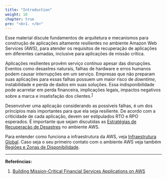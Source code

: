 ```yaml
---
title: "Introduction"
weight: 10
chapter: true
pre: "<b>1. </b>"
---
```


Esse material discute fundamentos de arquitetura e mecanismos para construção de aplicações altamente resilientes no ambiente Amazon Web Services (AWS), para atender os requisitos de recuperação de aplicações em diferentes camadas, inclusive para aplicações de missão crítica.

Aplicações resilientes provêm serviço contínuo apesar das disrupções. 
Eventos como desastres naturais, falhas de hardware e erros humanos podem causar interrupções em um serviço. Empresas que não preparam suas aplicações para essas falhas possuem um maior risco de *downtime*, instabilidade e perda de dados em suas soluções. Essa indisponibilidade pode acarretar em perda financeira, implicações legais, impactos negativos sobre a marca e insatisfação dos clientes.<sup>[1](https://d1.awsstatic.com/Industries/Financial%20Services/Overview/Resilient%20Applications%20on%20AWS%20for%20Financial%20Services.pdf)</sup>

Desenvolver uma aplicação considerando as possíveis falhas, é um dos príncipios mais importantes para que ela seja resiliente. 
De acordo com a criticidade de cada aplicação, devem ser estipulados RTO e RPO esperados.
É importante que sejam discutidas as [Estratégias de Recuperação de Desastres](disaster-recovery) no ambiente AWS.

Para entender como funciona a infraestrutura da AWS, veja [Infraestrutura Global](global-infra).
Caso seja o seu primeiro contato com o ambiente AWS veja também [Regiões e Zonas de Disponibilidade](regions-az). 




---
**Referências:**
1. [Building Mission-Critical Financial Services Applications on AWS](https://d1.awsstatic.com/Industries/Financial%20Services/Overview/Resilient%20Applications%20on%20AWS%20for%20Financial%20Services.pdf)

